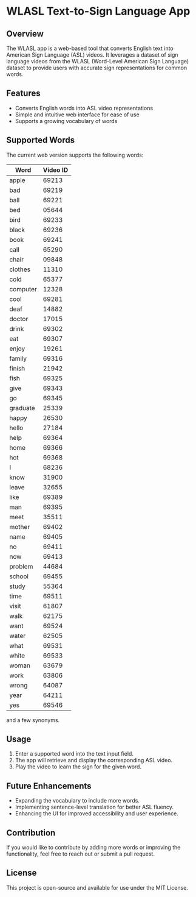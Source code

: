 # WLASL Text-to-Sign Language App

## Overview
The WLASL app is a web-based tool that converts English text into American Sign Language (ASL) videos. It leverages a dataset of sign language videos from the WLASL (Word-Level American Sign Language) dataset to provide users with accurate sign representations for common words.

## Features
- Converts English words into ASL video representations
- Simple and intuitive web interface for ease of use
- Supports a growing vocabulary of words

## Supported Words
The current web version supports the following words:

| Word       | Video ID |
|------------|----------|
| apple      | 69213    |
| bad        | 69219    |
| ball       | 69221    |
| bed        | 05644    |
| bird       | 69233    |
| black      | 69236    |
| book       | 69241    |
| call       | 65290    |
| chair      | 09848    |
| clothes    | 11310    |
| cold       | 65377    |
| computer   | 12328    |
| cool       | 69281    |
| deaf       | 14882    |
| doctor     | 17015    |
| drink      | 69302    |
| eat        | 69307    |
| enjoy      | 19261    |
| family     | 69316    |
| finish     | 21942    |
| fish       | 69325    |
| give       | 69343    |
| go         | 69345    |
| graduate   | 25339    |
| happy      | 26530    |
| hello      | 27184    |
| help       | 69364    |
| home       | 69366    |
| hot        | 69368    |
| I          | 68236    |
| know       | 31900    |
| leave      | 32655    |
| like       | 69389    |
| man        | 69395    |
| meet       | 35511    |
| mother     | 69402    |
| name       | 69405    |
| no         | 69411    |
| now        | 69413    |
| problem    | 44684    |
| school     | 69455    |
| study      | 55364    |
| time       | 69511    |
| visit      | 61807    |
| walk       | 62175    |
| want       | 69524    |
| water      | 62505    |
| what       | 69531    |
| white      | 69533    |
| woman      | 63679    |
| work       | 63806    |
| wrong      | 64087    |
| year       | 64211    |
| yes        | 69546    |
and a few synonyms.

## Usage
1. Enter a supported word into the text input field.
2. The app will retrieve and display the corresponding ASL video.
3. Play the video to learn the sign for the given word.

## Future Enhancements
- Expanding the vocabulary to include more words.
- Implementing sentence-level translation for better ASL fluency.
- Enhancing the UI for improved accessibility and user experience.

## Contribution
If you would like to contribute by adding more words or improving the functionality, feel free to reach out or submit a pull request.

## License
This project is open-source and available for use under the MIT License.

